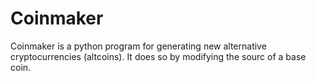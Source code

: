 # Coinmaker

Coinmaker is a python program for generating new alternative cryptocurrencies (altcoins).  It does so by modifying the sourc of a base coin.
